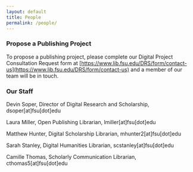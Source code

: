 ```yaml
---
layout: default
title: People
permalink: /people/
---
```


### Propose a Publishing Project

To propose a publishing project, please complete our Digital Project Consultation Request form at [https://www.lib.fsu.edu/DRS/form/contact-us](https://www.lib.fsu.edu/DRS/form/contact-us) and a member of our team will be in touch. 

### Our Staff

Devin Soper, Director of Digital Research and Scholarship, dsoper[at]fsu[dot]edu

Laura Miller, Open Publishing Librarian, lmiller[at]fsu[dot]edu

Matthew Hunter, Digital Scholarship Librarian, mhunter2[at]fsu[dot]edu

Sarah Stanley, Digital Humanities Librarian, scstanley[at]fsu[dot]edu

Camille Thomas, Scholarly Communication Librarian, cthomas5[at]fsu[dot]edu
